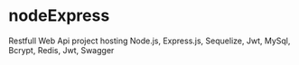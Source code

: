 # nodeExpress
Restfull Web Api project hosting Node.js, Express.js, Sequelize, Jwt, MySql, Bcrypt, Redis, Jwt, Swagger
